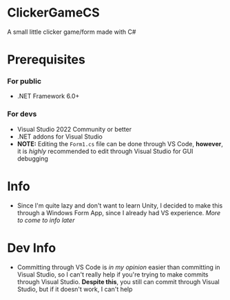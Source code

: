 # ClickerGameCS
A small little clicker game/form made with C#

# Prerequisites
### For public
- .NET Framework 6.0+
### For devs
- Visual Studio 2022 Community or better
- .NET addons for Visual Studio
- **NOTE:** Editing the `Form1.cs` file can be done through VS Code, **however**, it is *highly* recommended to edit through Visual Studio for GUI debugging

# Info
- Since I'm quite lazy and don't want to learn Unity, I decided to make this through a Windows Form App, since I already had VS experience.
*More to come to info later*

# Dev Info
- Committing through VS Code is *in my opinion* easier than committing in Visual Studio, so I can't really help if you're trying to make commits through Visual Studio. **Despite this**, you still can commit through Visual Studio, but if it doesn't work, I can't help